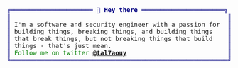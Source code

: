<pre style="font-family:Menlo,'DejaVu Sans Mono',consolas,'Courier New',monospace"><span style="color: #000080; text-decoration-color: #000080">╔══════════════════════ </span><span style="color: #000080; text-decoration-color: #000080; font-weight: bold">👋 Hey there</span><span style="color: #000080; text-decoration-color: #000080"> ══════════════════════╗</span> 🤓 <a href="https://www.talhaouy.me">Med Talhaouy</a>                            
<span style="color: #000080; text-decoration-color: #000080">║</span>                                                          <span style="color: #000080; text-decoration-color: #000080">║</span> <span style="color: #008080; text-decoration-color: #008080">┣━━ </span>🐘 PHP|Laravel Expert                  
<span style="color: #000080; text-decoration-color: #000080">║</span> I&#x27;m a software and security engineer with a passion for  <span style="color: #000080; text-decoration-color: #000080">║</span> <span style="color: #008080; text-decoration-color: #008080">┃   </span><span style="color: #008000; text-decoration-color: #008000">┣━━ </span>➫ Bun, Nodejs                      
<span style="color: #000080; text-decoration-color: #000080">║</span> building things, breaking things, and building things    <span style="color: #000080; text-decoration-color: #000080">║</span> <span style="color: #008080; text-decoration-color: #008080">┃   </span><span style="color: #008000; text-decoration-color: #008000">┣━━ </span>➫ CodeIgniter, Flask               
<span style="color: #000080; text-decoration-color: #000080">║</span> that break things, but not breaking things that build    <span style="color: #000080; text-decoration-color: #000080">║</span> <span style="color: #008080; text-decoration-color: #008080">┃   </span><span style="color: #008000; text-decoration-color: #008000">┣━━ </span>➫ LangChain                        
<span style="color: #000080; text-decoration-color: #000080">║</span> things - that&#x27;s just mean.                               <span style="color: #000080; text-decoration-color: #000080">║</span> <span style="color: #008080; text-decoration-color: #008080">┃   </span><span style="color: #008000; text-decoration-color: #008000">┣━━ </span>➫ PHP | Python | Js | Go | Solidity
<span style="color: #000080; text-decoration-color: #000080">║</span> <span style="color: #008000; text-decoration-color: #008000">Follow me on twitter </span><span style="color: #008000; text-decoration-color: #008000; font-weight: bold"><a href="https://twitter.com/tal7aouy">@tal7aouy</a></span>                           <span style="color: #000080; text-decoration-color: #000080">║</span> <span style="color: #008080; text-decoration-color: #008080">┃   </span><span style="color: #008000; text-decoration-color: #008000">┗━━ </span>➫ Docker, MySQL, MongoDB, Redis    
<span style="color: #000080; text-decoration-color: #000080">╚══════════════════════════════════════════════════════════╝</span> <span style="color: #008080; text-decoration-color: #008080">┗━━ </span>🧹 Clean Coder                         
</pre>
